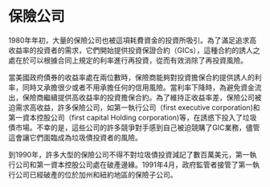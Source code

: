 # 保險公司

1980年年初，大量的保險公司也被這項耗費資金的投資所吸引。為了滿足追求高收益率的投資者的需求，它們開始提供投資保證合約（GICs），這種合約的誘人之處在於可以根據合同上規定的利率進行再投資，從而有效消除了再投資風險。

當美國政府債券的收益率處在兩位數時，保險商能夠對投資擔保合約提供誘人的利率，同時又承擔很少或者不用承擔任何的信用風險。當利率下降時，為避免資金流出，保險商繼續提供高收益率的投資擔保合約。為了維持正收益率差，保險公司被迫需求高收益，許多保險公司，如第一執行公司（first executive corporation)和第一資本控股公司（first capital Holding corporation)等，在誘惑下投入了垃圾債市場。不幸的是，這些公司的許多競爭對手感到自己被迫競購了GIC業務，儘管這會讓它們面臨成為垃圾債投資者的風險。

到1990年，許多大型的保險公司不得不對垃圾債投資減記了數百萬美元，第一執行公司和第一資本控股公司處在破產邊緣。1991年4月，政府監管者接管了第一執行公司已經破產的位於加州和紐約地區的保險子公司。

